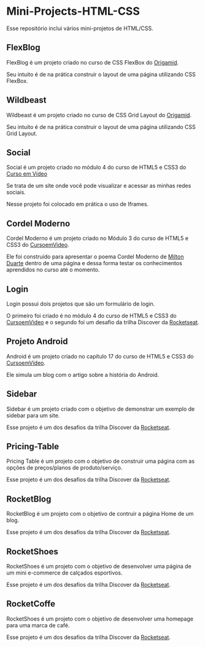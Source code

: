 # Mini-Projects-HTML-CSS

Esse repositório inclui vários mini-projetos de HTML/CSS.

## FlexBlog
FlexBlog é um projeto criado no curso de CSS FlexBox do [Origamid](https://www.origamid.com/).

Seu intuito é de na prática construir o layout de uma página utilizando CSS FlexBox.

## Wildbeast
Wildbeast é um projeto criado no curso de CSS Grid Layout do [Origamid](https://www.origamid.com/).

Seu intuito é de na prática construir o layout de uma página utilizando CSS Grid Layout.

## Social
Social é um projeto criado no módulo 4 do curso de HTML5 e CSS3 do [Curso em Vídeo](https://www.cursoemvideo.com/)

Se trata de um site onde você pode visualizar e acessar as minhas redes sociais.

Nesse projeto foi colocado em prática o uso de Iframes.

## Cordel Moderno
Cordel Moderno é um projeto criado no Módulo 3 do curso de HTML5 e CSS3 do [CursoemVideo](https://www.cursoemvideo.com).

Ele foi construído para apresentar o poema Cordel Moderno de [Milton Duarte](https://www.recantodasletras.com.br/poesias/3186743) dentro de uma página e dessa forma testar os conhecimentos aprendidos no curso até o momento.

## Login
Login possui dois projetos que são um formulário de login. 

O primeiro foi criado é no módulo 4 do curso de HTML5 e CSS3 do [CursoemVideo](https://www.cursoemvideo.com) e o segundo foi um desafio da trilha Discover da [Rocketseat](https://rocketseat.com.br).

## Projeto Android
Android é um projeto criado no capítulo 17 do curso de HTML5 e CSS3 do [CursoemVídeo](https://www.cursoemvideo.com). 

Ele simula um blog com o artigo sobre a história do Android.

## Sidebar
Sidebar é um projeto criado com o objetivo de demonstrar um exemplo de sidebar para um site.

Esse projeto é um dos desafios da trilha Discover da [Rocketseat](https://rocketseat.com.br).

## Pricing-Table
Pricing Table é um projeto com o objetivo de construir uma página com as opções de preços/planos de produto/serviço.

Esse projeto é um dos desafios da trilha Discover da [Rocketseat](https://rocketseat.com.br).

## RocketBlog

RocketBlog é um projeto com o objetivo de contruir a página Home de um blog.

Esse projeto é um dos desafios da trilha Discover da [Rocketseat](https://rocketseat.com.br).

## RocketShoes
RocketShoes é um projeto com o objetivo de desenvolver uma página de um mini e-commerce de calçados esportivos.

Esse projeto é um dos desafios da trilha Discover da [Rocketseat](https://rocketseat.com.br).

## RocketCoffe

RocketShoes é um projeto com o objetivo de desenvolver uma homepage para uma marca de café.

Esse projeto é um dos desafios da trilha Discover da [Rocketseat](https://rocketseat.com.br).




